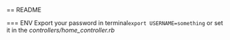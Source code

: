 == README

=== ENV
Export your password in terminal`export USERNAME=something` or set it in the *controllers/home_controller.rb*
